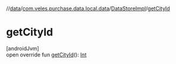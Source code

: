 //[data](../../../index.md)/[com.veles.purchase.data.local.data](../index.md)/[DataStoreImpl](index.md)/[getCityId](get-city-id.md)

# getCityId

[androidJvm]\
open override fun [getCityId](get-city-id.md)(): [Int](https://kotlinlang.org/api/latest/jvm/stdlib/kotlin/-int/index.html)
